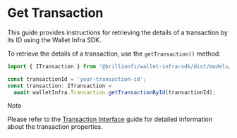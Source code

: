 # Get Transaction

This guide provides instructions for retrieving the details of a transaction by its ID using the Wallet Infra SDK.

To retrieve the details of a transaction, use the `getTransaction()` method:

```ts
import { ITransaction } from '@brillionfi/wallet-infra-sdk/dist/models/transaction.models';

const transactionId = 'your-transaction-id';
const transaction: ITransaction =
  await walletInfra.Transaction.getTransactionById(transactionId);
```

> [!NOTE]
> Please refer to the [Transaction Interface](transaction-interface.md) guide for detailed information about the transaction properties.
